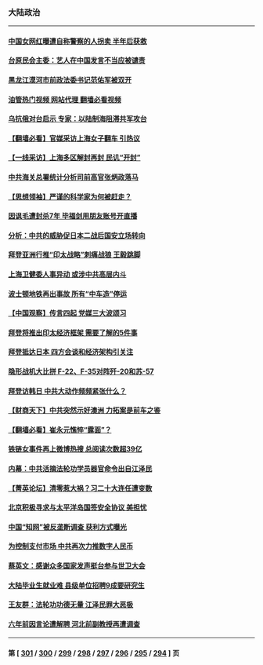 ### 大陆政治
---
#### [中国女网红曝遭自称警察的人拐卖 半年后获救](../../pages/ncid277/n13743517.md?05232045) 
#### [台原民会主委：艺人在中国发言不当应被谴责](../../pages/ncid277/n13743377.md?05232045) 
#### [黑龙江漠河市前政法委书记范佑军被双开](../../pages/ncid277/n13743493.md?05232045) 
#### [油管热门视频 网站代理 翻墙必看视频](http://209.222.30.114:81/youtube.html?05232045)
#### [乌抗俄对台启示 专家：以陆制海阻滞共军攻台](../../pages/ncid277/n13743150.md?05232045) 
#### [【翻墙必看】官媒采访上海女子翻车 引热议](../../pages/ncid277/n13743168.md?05232045) 
#### [【一线采访】上海多区解封再封 民讥“开封”](../../pages/ncid277/n13743050.md?05232045) 
#### [中共海关总署统计分析司前高官张炳政落马](../../pages/ncid277/n13743152.md?05232045) 
#### [【思想领袖】严谨的科学家为何被赶走？](../../pages/ncid277/n13738767.md?05232045) 
#### [因讽毛遭封杀7年 毕福剑用朋友账号开直播](../../pages/ncid277/n13743003.md?05232045) 
#### [分析：中共的威胁促日本二战后国安立场转向](../../pages/ncid277/n13743005.md?05232045) 
#### [拜登亚洲行推“印太战略”刺痛战狼 王毅跳脚](../../pages/ncid277/n13742968.md?05232045) 
#### [上海卫健委人事异动 或涉中共高层内斗](../../pages/ncid277/n13742964.md?05232045) 
#### [波士顿地铁再出事故 所有“中车造”停运](../../pages/ncid277/n13742953.md?05232045) 
#### [【中国观察】传言四起 党媒三大波颂习](../../pages/ncid277/n13742942.md?05232045) 
#### [拜登将推出印太经济框架 需要了解的5件事](../../pages/ncid277/n13742522.md?05232045) 
#### [拜登抵达日本 四方会谈和经济架构引关注](../../pages/ncid277/n13742788.md?05232045) 
#### [隐形战机大比拼 F-22、F-35对阵歼-20和苏-57](../../pages/ncid277/n13730745.md?05232045) 
#### [拜登访韩日 中共大动作频频紧张什么？](../../pages/ncid277/n13741055.md?05232045) 
#### [【财商天下】中共突然示好澳洲 力拓案是前车之鉴](../../pages/ncid277/n13742310.md?05232045) 
#### [【翻墙必看】崔永元憔悴“露面”？](../../pages/ncid277/n13742498.md?05232045) 
#### [铁链女事件再上微博热搜 总阅读次数超39亿](../../pages/ncid277/n13742497.md?05232045) 
#### [内幕：中共活摘法轮功学员器官命令出自江泽民](../../pages/ncid277/n13732909.md?05232045) 
#### [【菁英论坛】清零惹大祸？习二十大连任遭变数](../../pages/ncid277/n13742371.md?05232045) 
#### [北京积极寻求与太平洋岛国签安全协议 美担忧](../../pages/ncid277/n13742363.md?05232045) 
#### [中国“知网”被反垄断调查 获利方式曝光](../../pages/ncid277/n13742262.md?05232045) 
#### [为控制支付市场 中共再次力推数字人民币](../../pages/ncid277/n13742259.md?05232045) 
#### [蔡英文：感谢众多国家发声挺台参与世卫大会](../../pages/ncid277/n13742261.md?05232045) 
#### [大陆毕业生就业难 县级单位招聘9成要研究生](../../pages/ncid277/n13742186.md?05232045) 
#### [王友群：法轮功功德无量 江泽民罪大恶极](../../pages/ncid277/n13741673.md?05232045) 
#### [六年前因言论遭解聘 河北前副教授再遭调查](../../pages/ncid277/n13742115.md?05232045) 

---
#### 第 [ [301](./301.md?05232045) / [300](./300.md?05232045) / [299](./299.md?05232045) / [298](./298.md?05232045) / [297](./297.md?05232045) / [296](./296.md?05232045) / [295](./295.md?05232045) / [294](./294.md?05232045) ] 页
